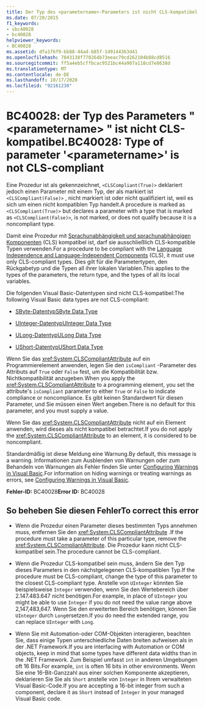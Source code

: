 ```yaml
---
title: Der Typ des <parametername>-Parameters ist nicht CLS-kompatibel.
ms.date: 07/20/2015
f1_keywords:
- vbc40028
- bc40028
helpviewer_keywords:
- BC40028
ms.assetid: dfa1f6f9-bb88-44ad-b85f-149144363d41
ms.openlocfilehash: 7043138f770264b73eeac79cd262104b88cd8516
ms.sourcegitcommit: ff5a4eb5cffbcac9521bc44a907a118cd7e8638d
ms.translationtype: MT
ms.contentlocale: de-DE
ms.lasthandoff: 10/17/2020
ms.locfileid: "92161230"
---
```

# <a name="bc40028-type-of-parameter-parametername-is-not-cls-compliant"></a><span data-ttu-id="dbd2e-102">BC40028: der Typ des Parameters " \<parametername> " ist nicht CLS-kompatibel.</span><span class="sxs-lookup"><span data-stu-id="dbd2e-102">BC40028: Type of parameter '\<parametername>' is not CLS-compliant</span></span>

<span data-ttu-id="dbd2e-103">Eine Prozedur ist als gekennzeichnet, `<CLSCompliant(True)>` deklariert jedoch einen Parameter mit einem Typ, der als markiert ist `<CLSCompliant(False)>` , nicht markiert ist oder nicht qualifiziert ist, weil es sich um einen nicht kompatiblen Typ handelt.</span><span class="sxs-lookup"><span data-stu-id="dbd2e-103">A procedure is marked as `<CLSCompliant(True)>` but declares a parameter with a type that is marked as `<CLSCompliant(False)>`, is not marked, or does not qualify because it is a noncompliant type.</span></span>

 <span data-ttu-id="dbd2e-104">Damit eine Prozedur mit [Sprachunabhängigkeit und sprachunabhängigen Komponenten](../../../standard/language-independence-and-language-independent-components.md) (CLS) kompatibel ist, darf sie ausschließlich CLS-kompatible Typen verwenden.</span><span class="sxs-lookup"><span data-stu-id="dbd2e-104">For a procedure to be compliant with the [Language Independence and Language-Independent Components](../../../standard/language-independence-and-language-independent-components.md) (CLS), it must use only CLS-compliant types.</span></span> <span data-ttu-id="dbd2e-105">Dies gilt für die Parametertypen, den Rückgabetyp und die Typen all ihrer lokalen Variablen.</span><span class="sxs-lookup"><span data-stu-id="dbd2e-105">This applies to the types of the parameters, the return type, and the types of all its local variables.</span></span>

 <span data-ttu-id="dbd2e-106">Die folgenden Visual Basic-Datentypen sind nicht CLS-kompatibel:</span><span class="sxs-lookup"><span data-stu-id="dbd2e-106">The following Visual Basic data types are not CLS-compliant:</span></span>

- [<span data-ttu-id="dbd2e-107">SByte-Datentyp</span><span class="sxs-lookup"><span data-stu-id="dbd2e-107">SByte Data Type</span></span>](../data-types/sbyte-data-type.md)

- [<span data-ttu-id="dbd2e-108">UInteger-Datentyp</span><span class="sxs-lookup"><span data-stu-id="dbd2e-108">UInteger Data Type</span></span>](../data-types/uinteger-data-type.md)

- [<span data-ttu-id="dbd2e-109">ULong-Datentyp</span><span class="sxs-lookup"><span data-stu-id="dbd2e-109">ULong Data Type</span></span>](../data-types/ulong-data-type.md)

- [<span data-ttu-id="dbd2e-110">UShort-Datentyp</span><span class="sxs-lookup"><span data-stu-id="dbd2e-110">UShort Data Type</span></span>](../data-types/ushort-data-type.md)

 <span data-ttu-id="dbd2e-111">Wenn Sie das <xref:System.CLSCompliantAttribute> auf ein Programmierelement anwenden, legen Sie den `isCompliant` -Parameter des Attributs auf `True` oder `False` fest, um die Kompatibilität bzw. Nichtkompatibilität anzugeben.</span><span class="sxs-lookup"><span data-stu-id="dbd2e-111">When you apply the <xref:System.CLSCompliantAttribute> to a programming element, you set the attribute's `isCompliant` parameter to either `True` or `False` to indicate compliance or noncompliance.</span></span> <span data-ttu-id="dbd2e-112">Es gibt keinen Standardwert für diesen Parameter, und Sie müssen einen Wert angeben.</span><span class="sxs-lookup"><span data-stu-id="dbd2e-112">There is no default for this parameter, and you must supply a value.</span></span>

 <span data-ttu-id="dbd2e-113">Wenn Sie das <xref:System.CLSCompliantAttribute> nicht auf ein Element anwenden, wird dieses als nicht kompatibel betrachtet.</span><span class="sxs-lookup"><span data-stu-id="dbd2e-113">If you do not apply the <xref:System.CLSCompliantAttribute> to an element, it is considered to be noncompliant.</span></span>

 <span data-ttu-id="dbd2e-114">Standardmäßig ist diese Meldung eine Warnung.</span><span class="sxs-lookup"><span data-stu-id="dbd2e-114">By default, this message is a warning.</span></span> <span data-ttu-id="dbd2e-115">Informationen zum Ausblenden von Warnungen oder zum Behandeln von Warnungen als Fehler finden Sie unter [Configuring Warnings in Visual Basic](/visualstudio/ide/configuring-warnings-in-visual-basic).</span><span class="sxs-lookup"><span data-stu-id="dbd2e-115">For information on hiding warnings or treating warnings as errors, see [Configuring Warnings in Visual Basic](/visualstudio/ide/configuring-warnings-in-visual-basic).</span></span>

 <span data-ttu-id="dbd2e-116">**Fehler-ID:** BC40028</span><span class="sxs-lookup"><span data-stu-id="dbd2e-116">**Error ID:** BC40028</span></span>

## <a name="to-correct-this-error"></a><span data-ttu-id="dbd2e-117">So beheben Sie diesen Fehler</span><span class="sxs-lookup"><span data-stu-id="dbd2e-117">To correct this error</span></span>

- <span data-ttu-id="dbd2e-118">Wenn die Prozedur einen Parameter dieses bestimmten Typs annehmen muss, entfernen Sie den <xref:System.CLSCompliantAttribute> .</span><span class="sxs-lookup"><span data-stu-id="dbd2e-118">If the procedure must take a parameter of this particular type, remove the <xref:System.CLSCompliantAttribute>.</span></span> <span data-ttu-id="dbd2e-119">Die Prozedur kann nicht CLS-kompatibel sein.</span><span class="sxs-lookup"><span data-stu-id="dbd2e-119">The procedure cannot be CLS-compliant.</span></span>

- <span data-ttu-id="dbd2e-120">Wenn die Prozedur CLS-kompatibel sein muss, ändern Sie den Typ dieses Parameters in den nächstgelegenen CLS-kompatiblen Typ.</span><span class="sxs-lookup"><span data-stu-id="dbd2e-120">If the procedure must be CLS-compliant, change the type of this parameter to the closest CLS-compliant type.</span></span> <span data-ttu-id="dbd2e-121">Anstelle von `UInteger` könnten Sie beispielsweise `Integer` verwenden, wenn Sie den Wertebereich über 2.147.483.647 nicht benötigen.</span><span class="sxs-lookup"><span data-stu-id="dbd2e-121">For example, in place of `UInteger` you might be able to use `Integer` if you do not need the value range above 2,147,483,647.</span></span> <span data-ttu-id="dbd2e-122">Wenn Sie den erweiterten Bereich benötigen, können Sie `UInteger` durch `Long`ersetzen.</span><span class="sxs-lookup"><span data-stu-id="dbd2e-122">If you do need the extended range, you can replace `UInteger` with `Long`.</span></span>

- <span data-ttu-id="dbd2e-123">Wenn Sie mit Automation-oder COM-Objekten interagieren, beachten Sie, dass einige Typen unterschiedliche Daten breiten aufweisen als in der .NET Framework.</span><span class="sxs-lookup"><span data-stu-id="dbd2e-123">If you are interfacing with Automation or COM objects, keep in mind that some types have different data widths than in the .NET Framework.</span></span> <span data-ttu-id="dbd2e-124">Zum Beispiel umfasst `int` in anderen Umgebungen oft 16 Bits.</span><span class="sxs-lookup"><span data-stu-id="dbd2e-124">For example, `int` is often 16 bits in other environments.</span></span> <span data-ttu-id="dbd2e-125">Wenn Sie eine 16-Bit-Ganzzahl aus einer solchen Komponente akzeptieren, deklarieren Sie Sie als `Short` anstelle von `Integer` in Ihrem verwalteten Visual Basic-Code.</span><span class="sxs-lookup"><span data-stu-id="dbd2e-125">If you are accepting a 16-bit integer from such a component, declare it as `Short` instead of `Integer` in your managed Visual Basic code.</span></span>
